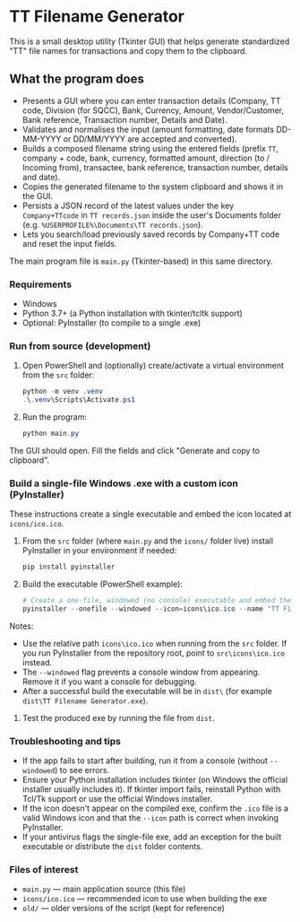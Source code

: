 # TT Filename Generator

This is a small desktop utility (Tkinter GUI) that helps generate standardized "TT" file names for transactions and copy them to the clipboard.

## What the program does

- Presents a GUI where you can enter transaction details (Company, TT code, Division (for SQCC), Bank, Currency, Amount, Vendor/Customer, Bank reference, Transaction number, Details and Date).
- Validates and normalises the input (amount formatting, date formats DD-MM-YYYY or DD/MM/YYYY are accepted and converted).
- Builds a composed filename string using the entered fields (prefix `TT`, company + code, bank, currency, formatted amount, direction (to / Incoming from), transactee, bank reference, transaction number, details and date).
- Copies the generated filename to the system clipboard and shows it in the GUI.
- Persists a JSON record of the latest values under the key `Company+TTcode` in `TT records.json` inside the user's Documents folder (e.g. `%USERPROFILE%\Documents\TT records.json`).
- Lets you search/load previously saved records by Company+TT code and reset the input fields.

The main program file is `main.py` (Tkinter-based) in this same directory.

### Requirements

- Windows
- Python 3.7+ (a Python installation with tkinter/tcltk support)
- Optional: PyInstaller (to compile to a single .exe)

### Run from source (development)

1. Open PowerShell and (optionally) create/activate a virtual environment from the `src` folder:

    ```powershell
    python -m venv .venv
    .\.venv\Scripts\Activate.ps1
    ```

2. Run the program:

    ```powershell
    python main.py
    ```

The GUI should open. Fill the fields and click "Generate and copy to clipboard".

### Build a single-file Windows .exe with a custom icon (PyInstaller)

These instructions create a single executable and embed the icon located at `icons/ico.ico`.

1. From the `src` folder (where `main.py` and the `icons/` folder live) install PyInstaller in your environment if needed:

   ```powershell
   pip install pyinstaller
   ```

2. Build the executable (PowerShell example):

   ```powershell
   # Create a one-file, windowed (no console) executable and embed the .ico file
   pyinstaller --onefile --windowed --icon=icons\ico.ico --name "TT Filename Generator" main.py
   ```

Notes:

- Use the relative path `icons\ico.ico` when running from the `src` folder. If you run PyInstaller from the repository root, point to `src\icons\ico.ico` instead.
- The `--windowed` flag prevents a console window from appearing. Remove it if you want a console for debugging.
- After a successful build the executable will be in `dist\` (for example `dist\TT Filename Generator.exe`).

1. Test the produced exe by running the file from `dist`.

### Troubleshooting and tips

- If the app fails to start after building, run it from a console (without `--windowed`) to see errors.
- Ensure your Python installation includes tkinter (on Windows the official installer usually includes it). If tkinter import fails, reinstall Python with Tcl/Tk support or use the official Windows installer.
- If the icon doesn't appear on the compiled exe, confirm the `.ico` file is a valid Windows icon and that the `--icon` path is correct when invoking PyInstaller.
- If your antivirus flags the single-file exe, add an exception for the built executable or distribute the `dist` folder contents.

### Files of interest

- `main.py` — main application source (this file)
- `icons/ico.ico` — recommended icon to use when building the exe
- `old/` — older versions of the script (kept for reference)
